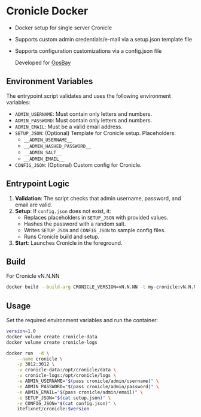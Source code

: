 # Cronicle Docker
- Docker setup for single server Cronicle
- Supports custom admin credentials/e-mail via a setup.json template file
- Supports configuration customizations via a config.json file

  Developed for [OpsBay](https://opsbay.com)


## Environment Variables

The entrypoint script validates and uses the following environment variables:

- `ADMIN_USERNAME`: Must contain only letters and numbers.
- `ADMIN_PASSWORD`: Must contain only letters and numbers.
- `ADMIN_EMAIL`: Must be a valid email address.
- `SETUP_JSON`: (Optional) Template for Cronicle setup. Placeholders:
  - `__ADMIN_USERNAME__`
  - `__ADMIN_HASHED_PASSWORD__`
  - `__ADMIN_SALT__`
  - `__ADMIN_EMAIL__`
- `CONFIG_JSON`: (Optional) Custom config for Cronicle.

## Entrypoint Logic

1. **Validation**: The script checks that admin username, password, and email are valid.
2. **Setup**: If `config.json` does not exist, it:
   - Replaces placeholders in `SETUP_JSON` with provided values.
   - Hashes the password with a random salt.
   - Writes `SETUP_JSON` and `CONFIG_JSON` to sample config files.
   - Runs Cronicle build and setup.
3. **Start**: Launches Cronicle in the foreground.

## Build

For Cronicle vN.N.NN

```bash
docker build --build-arg CRONICLE_VERSION=vN.N.NN -t my-cronicle:vN.N.NN .
```

## Usage

Set the required environment variables and run the container:

```bash
version=1.0
docker volume create cronicle-data
docker volume create cronicle-logs

docker run  -d \
    --name cronicle \
    -p 3012:3012 \
    -v cronicle-data:/opt/cronicle/data \
    -v cronicle-logs:/opt/cronicle/logs \
    -e ADMIN_USERNAME="$(pass cronicle/admin/username)" \
    -e ADMIN_PASSWORD="$(pass cronicle/admin/password)" \
    -e ADMIN_EMAIL="$(pass cronicle/admin/email)" \
    -e SETUP_JSON="$(cat setup.json)" \
    -e CONFIG_JSON="$(cat config.json)" \
    itefixnet/cronicle:$version
```
